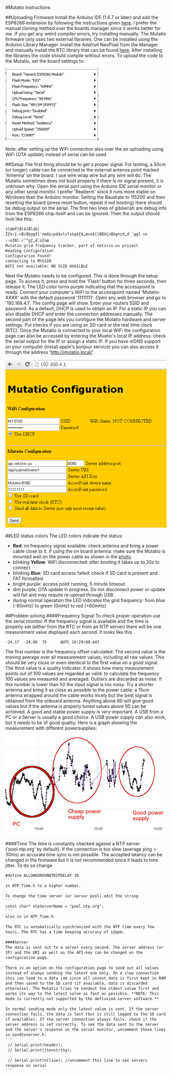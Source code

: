 #Mutatio Instructions

##Uploading Firmware
Install the Arduino IDE (1.6.7 or later) and add the ESP8266 extension by following the instructions given [here](https://github.com/esp8266/Arduino). I prefer the manual cloning method over the boards manager since it works better for me. If you get any weird compiler errors, try installing manually.
The Mutatio firmware only uses two external libraries. One can be installed using the Arduino Library Manager. Install the Adafruit NeoPixel from the Manager and manually install the RTC library that can be found [here](https://github.com/Makuna/Rtc).
After installing the libraries the code should compile without errors.
To upload the code to the Mutatio, set the board settings to:

![settings](/Hardware/Mutatio/Pictures/uploadsettings.jpg)

Note: after setting up the WiFi connection also over the air uploading using WiFi (OTA update) instead of serial can be used.

##Setup
The first thing should be to get a proper signal. For testing, a 50cm (or longer) cable can be connected to the external antenna point marked 'Antenna' on the board. I use wire wrap wire but any wire will do. The Mutatio sometimes does not boot properly if there is no signal present, it is unknown why.
Open the serial port using the Arduino IDE serial monitor or any other serial monitor. I prefer 'Realterm' since it runs more stable on Windows than the Arduino monitor. Setting the Baudrate to 115200 and then resetting the board (press reset button, repeat if not booting) there should be debug output on the serial. The first two lines of gibberish are debug info from the ESP8266 chip itself and can be ignored.
Then the output should look like this:
```
sldœŸ|Œlà|Œläb|Žƒä›{›cŒcŒòggžl'nœãìcpä$slslxògàƒd„œcoâ|lŒŒ‡ÇcŒógnçd„d`˜ggl ns
››oƒŒl`r’“gƒ„d`üƒoœ                                                             
Mutatio grid frequency tracker, part of netzsin.us project                      
Reading Configuration                                                           
Configurarion Found!                                                            
connecting to MYSSID                                                            
WIFI not available: NO SSID AVAILBLE  
```
Next the Mutatio needs to be configured. This is done through the setup page. To access it, press and hold the 'Flash' button for three seconds, then release it. The LED color turns purple indicating that the accesspoint is ready. Connect your computer's WiFi to the accesspoint named 'Mutatio-XXXX' with the default password '11111111'. Open any web browser and go to '192.168.4.1'. The config page will show. Enter your routers SSID and password. As a default, DHCP is used to obtain an IP. For a static IP you can also disable DHCP and enter the connection addresses manually.
The second part of the page lets you configure the Mutatio hardware and server settings. Put checks if you are using an SD card or the real time clock (RTC).
Once the Mutatio is connected to your local WiFi the configuration page can also be accessed by entering the Muatio's local IP address: check the serial output for the IP or assign a static IP. If you have mDNS support on your computer (install apple's bonjour service) you can also access it through the address 'http://mutatio.local/'.

![settings](/Hardware/Mutatio/Pictures/configpage.PNG)

##LED status colors
The LED colors indicate the status:
- **Red**: no frequency signal available: check antenna and bring a power cable close to it. If using the on board antenna: make sure the Mutatio is mounted well on the power cable as shown in the [photo](Hardware/Mutatio/Pictures/Mutatio_REV1_finished_backview.jpg).
- blinking **Yellow**: WiFi disconnected: after booting it takes up to 20s to connect
- blinking **Blue**: SD card access failed: check if SD card is present and FAT formatted 
- bright purple: access point running, 5 minute timeout 
- dim purple: OTA update in progress. Do not disconnect power or update will fail and may require re-upload through USB
- during normal operation the LED indicates the grid frequency: from blue (-60mHz) to green (0mHz) to red (+60mHz)

##Problem solving
####Frequency Signal
To check proper operation use the serial monitor. If the frequency signal is available and the time is properly set (either from the RTC or from an NTP server) there will be one measurement value displayed each second. It looks like this
```
-24.17  -24.08  75      @UTC 16:29:08.447  
```
The first number is the frequency offset calculated. The second value is the moving average over all measurement values, including all raw values. This should be very close or even identical to the first value on a good signal. The third value is a quality indicator: it shows how many measurement points out of 100 values are regarded as valid: to calculate the frequency 100 values are measured and averaged. Outliers are discarded as noise. If this number is lower than 50 the input signal is too noisy. Try a shorter antenna and bring it as close as possible to the power cable: a 15cm antenna wrapped around the cable works nicely but the best signal is obtained from the onboard antenna. Anything above 80 will give good values but if the antenna is properly tuned values above 95 can be achieved.
A good and stable power supply is *very* important. A USB from a PC or a Server is usually a good choice. A USB power supply can also work, but it needs to be of good quality. Here is a graph showing the measurement with different powersupplies:

![signal vs powersupply](/Hardware/Mutatio/Pictures/powersupplyquality.png)

####Time
The time is constantly checked against a NTP server ('pool.ntp.org' by default). If the connection is too slow (average ping > 30ms) an accurate time sync is not possible. The accepted latancy can be changed in the firmware but it is not recommended since it leads to time jitter. To do so change 
````
#define ALLOWEDROUNDTRIPDELAY 30
```
in NTP_Time.h to a higher number.

To change the time server (or server pool) edit the string 
```
const char* ntpServerName = "pool.ntp.org";
```
also in in NTP_Time.h

The RTC is automatically synchronized with the NTP time every few hours. The RTC has a time keeping accuracy of ±2ppm.

####Server 
The data is sent out to a server every second. The server address (or IP) and the URI as well as the API-key can be changed on the configuration page.

There is an option on the configuration page to send out all values instead of always sending the latest one only. On a slow connection this can lead to a data jam since all unsent data is first kept in RAM and then saved to the SD card (if available, data is discarded otherwise). The Mutatio tries to sendout the oldest value first and works its way to the latest value as fast as possible. **NOTE: This mode is currently not supported by the defluxiod server software.**

In normal sending mode only the latest value is sent. If the server connection fails, the data is lost (but is still logged to the SD card if available). If the server connection always fails, check if the server address is set correctly. To see the data sent to the server and the server's response on the serial monitor, uncomment these lines in sendtoserver.h:
```
 // Serial.print(header);
 // Serial.print(jsonstring);
 
 // Serial.println(line); //uncomment this line to see servers response on serial
```
